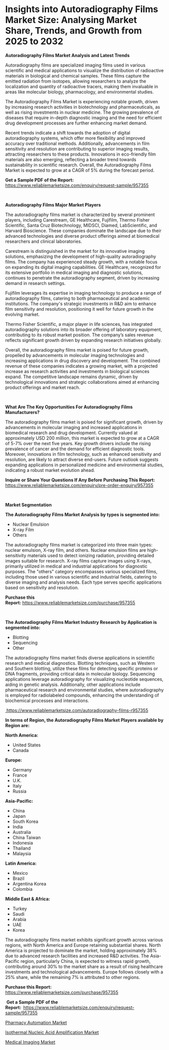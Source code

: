 <p><h1>Insights into Autoradiography Films Market Size: Analysing Market Share, Trends, and Growth from 2025 to 2032</h1></p><p><strong>Autoradiography Films Market Analysis and Latest Trends</strong></p>
<p><p>Autoradiography films are specialized imaging films used in various scientific and medical applications to visualize the distribution of radioactive materials in biological and chemical samples. These films capture the emitted radiation from isotopes, allowing researchers to analyze the localization and quantity of radioactive tracers, making them invaluable in areas like molecular biology, pharmacology, and environmental studies.</p><p>The Autoradiography Films Market is experiencing notable growth, driven by increasing research activities in biotechnology and pharmaceuticals, as well as rising investments in nuclear medicine. The growing prevalence of diseases that require in-depth diagnostic imaging and the need for efficient drug development processes are further enhancing market demand. </p><p>Recent trends indicate a shift towards the adoption of digital autoradiography systems, which offer more flexibility and improved accuracy over traditional methods. Additionally, advancements in film sensitivity and resolution are contributing to superior imaging results, attracting researchers to these products. Innovations in eco-friendly film materials are also emerging, reflecting a broader trend towards sustainability in scientific research. Overall, the Autoradiography Films Market is expected to grow at a CAGR of 5% during the forecast period.</p></p>
<p><strong>Get a Sample PDF of the Report:&nbsp;</strong> <a href="https://www.reliablemarketsize.com/enquiry/request-sample/957355?utm_campaign=1895&utm_medium=2&utm_source=Github&utm_content=ia&utm_term=04032025&utm_id=autoradiography-films">https://www.reliablemarketsize.com/enquiry/request-sample/957355</a></p>
<p>&nbsp;</p>
<p><strong>Autoradiography Films Major Market Players</strong></p>
<p><p>The autoradiography films market is characterized by several prominent players, including Carestream, GE Healthcare, Fujifilm, Thermo Fisher Scientific, Santa Cruz Biotechnology, MIDSCI, Diamed, LabScientific, and Harvard Bioscience. These companies dominate the landscape due to their advanced technologies and diverse product offerings aimed at biomedical researchers and clinical laboratories.</p><p>Carestream is distinguished in the market for its innovative imaging solutions, emphasizing the development of high-quality autoradiography films. The company has experienced steady growth, with a notable focus on expanding its digital imaging capabilities. GE Healthcare, recognized for its extensive portfolio in medical imaging and diagnostic solutions, continues to penetrate the autoradiography segment, driven by increasing demand in research settings.</p><p>Fujifilm leverages its expertise in imaging technology to produce a range of autoradiography films, catering to both pharmaceutical and academic institutions. The company's strategic investments in R&D aim to enhance film sensitivity and resolution, positioning it well for future growth in the evolving market.</p><p>Thermo Fisher Scientific, a major player in life sciences, has integrated autoradiography solutions into its broader offering of laboratory equipment, contributing to its robust market position. The company’s sales revenue reflects significant growth driven by expanding research initiatives globally.</p><p>Overall, the autoradiography films market is poised for future growth, propelled by advancements in molecular imaging technologies and increasing applications in drug discovery and development. The combined revenue of these companies indicates a growing market, with a projected increase as research activities and investments in biological sciences expand. The competitive landscape remains dynamic, driven by technological innovations and strategic collaborations aimed at enhancing product offerings and market reach.</p></p>
<p>&nbsp;</p>
<p><strong>What Are The Key Opportunities For Autoradiography Films Manufacturers?</strong></p>
<p><p>The autoradiography films market is poised for significant growth, driven by advancements in molecular imaging and increased applications in biomedical research and drug development. Currently valued at approximately USD 200 million, this market is expected to grow at a CAGR of 5-7% over the next five years. Key growth drivers include the rising prevalence of cancer and the demand for efficient diagnostic tools. Moreover, innovations in film technology, such as enhanced sensitivity and resolution, are likely to attract diverse end-users. Future outlook suggests expanding applications in personalized medicine and environmental studies, indicating a robust market evolution ahead.</p></p>
<p><strong>Inquire or Share Your Questions If Any Before Purchasing This Report:</strong> <a href="https://www.reliablemarketsize.com/enquiry/pre-order-enquiry/957355?utm_campaign=1895&utm_medium=2&utm_source=Github&utm_content=ia&utm_term=04032025&utm_id=autoradiography-films">https://www.reliablemarketsize.com/enquiry/pre-order-enquiry/957355</a></p>
<p>&nbsp;</p>
<p><strong>Market Segmentation</strong></p>
<p><strong>The Autoradiography Films Market Analysis by types is segmented into:</strong></p>
<p><ul><li>Nuclear Emulsion</li><li>X-ray Film</li><li>Others</li></ul></p>
<p><p>The autoradiography films market is categorized into three main types: nuclear emulsion, X-ray film, and others. Nuclear emulsion films are high-sensitivity materials used to detect ionizing radiation, providing detailed images suitable for research. X-ray films capture images using X-rays, primarily utilized in medical and industrial applications for diagnostic purposes. The "others" category encompasses various specialized films, including those used in various scientific and industrial fields, catering to diverse imaging and analysis needs. Each type serves specific applications based on sensitivity and resolution.</p></p>
<p><strong>Purchase this Report:&nbsp;</strong><a href="https://www.reliablemarketsize.com/purchase/957355?utm_campaign=1895&utm_medium=2&utm_source=Github&utm_content=ia&utm_term=04032025&utm_id=autoradiography-films">https://www.reliablemarketsize.com/purchase/957355</a></p>
<p>&nbsp;</p>
<p><strong>The Autoradiography Films Market Industry Research by Application is segmented into:</strong></p>
<p><ul><li>Blotting</li><li>Sequencing</li><li>Other</li></ul></p>
<p><p>The autoradiography films market finds diverse applications in scientific research and medical diagnostics. Blotting techniques, such as Western and Southern blotting, utilize these films for detecting specific proteins or DNA fragments, providing critical data in molecular biology. Sequencing applications leverage autoradiography for visualizing nucleotide sequences, aiding in genetic analysis. Additionally, other applications include pharmaceutical research and environmental studies, where autoradiography is employed for radiolabeled compounds, enhancing the understanding of biochemical processes and interactions.</p></p>
<p><a href="https://www.reliablemarketsize.com/autoradiography-films-r957355?utm_campaign=1895&utm_medium=2&utm_source=Github&utm_content=ia&utm_term=04032025&utm_id=autoradiography-films">&nbsp;https://www.reliablemarketsize.com/autoradiography-films-r957355</a></p>
<p><strong>In terms of Region, the Autoradiography Films Market Players available by Region are:</strong></p>
<p>
    <p> <strong> North America: </strong>
        <ul>
            <li>United States</li>
            <li>Canada</li>
        </ul>
        </p> 
    <p> <strong> Europe: </strong>
        <ul>
            <li>Germany</li>
            <li>France</li>
            <li>U.K.</li>
            <li>Italy</li>
            <li>Russia</li>
        </ul>
        </p> 
    <p> <strong> Asia-Pacific: </strong>
        <ul>
            <li>China</li>
            <li>Japan</li>
            <li>South Korea</li>
            <li>India</li>
            <li>Australia</li>
            <li>China Taiwan</li>
            <li>Indonesia</li>
            <li>Thailand</li>
            <li>Malaysia</li>
        </ul>
        </p> 
    <p> <strong> Latin America: </strong>
        <ul>
            <li>Mexico</li>
            <li>Brazil</li>
            <li>Argentina Korea</li>
            <li>Colombia</li>
        </ul>
        </p> 
    <p> <strong> Middle East & Africa: </strong>
        <ul>
            <li>Turkey</li>
            <li>Saudi</li>
            <li>Arabia</li>
            <li>UAE</li>
            <li>Korea</li>
        </ul>
    </p>
    </p>
<p><p>The autoradiography films market exhibits significant growth across various regions, with North America and Europe retaining substantial shares. North America is projected to dominate the market, holding approximately 38% due to advanced research facilities and increased R&D activities. The Asia-Pacific region, particularly China, is expected to witness rapid growth, contributing around 30% to the market share as a result of rising healthcare investments and technological advancements. Europe follows closely with a 25% share, while the remaining 7% is attributed to other regions.</p></p>
<p><strong>Purchase this Report: </strong><a href="https://www.reliablemarketsize.com/purchase/957355?utm_campaign=1895&utm_medium=2&utm_source=Github&utm_content=ia&utm_term=04032025&utm_id=autoradiography-films">https://www.reliablemarketsize.com/purchase/957355</a></p>
<p>&nbsp;<strong>Get a Sample PDF of the Report:&nbsp;&nbsp;</strong><a href="https://www.reliablemarketsize.com/enquiry/request-sample/957355?utm_campaign=1895&utm_medium=2&utm_source=Github&utm_content=ia&utm_term=04032025&utm_id=autoradiography-films">https://www.reliablemarketsize.com/enquiry/request-sample/957355</a></p>
<p><strong></strong></p>
<p><p><a href="https://github.com/ikokwuihepa/Market-Research-Report-List-1/blob/main/pharmacy-automation-market.md?utm_campaign=1895&utm_medium=2&utm_source=Github&utm_content=ia&utm_term=04032025&utm_id=autoradiography-films">Pharmacy Automation Market</a></p><p><a href="https://github.com/kumadenthela/Market-Research-Report-List-1/blob/main/isothermal-nucleic-acid-amplification-market.md?utm_campaign=1895&utm_medium=2&utm_source=Github&utm_content=ia&utm_term=04032025&utm_id=autoradiography-films">Isothermal Nucleic Acid Amplification Market</a></p><p><a href="https://github.com/BryceTownsendr/Market-Research-Report-List-7/blob/main/medical-imaging-market.md?utm_campaign=1895&utm_medium=2&utm_source=Github&utm_content=ia&utm_term=04032025&utm_id=autoradiography-films">Medical Imaging Market</a></p></p>